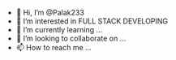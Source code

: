 - 👋 Hi, I’m @Palak233
- 👀 I’m interested in FULL STACK DEVELOPING
- 🌱 I’m currently learning ...
- 💞️ I’m looking to collaborate on ...
- 📫 How to reach me ...

<!---
Palak233/Palak233 is a ✨ special ✨ repository because its `README.md` (this file) appears on your GitHub profile.
You can click the Preview link to take a look at your changes.
--->
